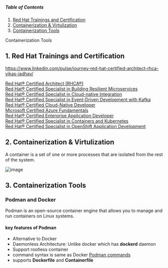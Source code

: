 ##### Table of Contents  
1. [  Red Hat Trainings and Certification ](#RHCA)
2. [ Containerization & Virtulization ](#cont)
3. [ Containerization Tools ](#tools)

Containerization Tools
<a name="RHCA"></a>
## 1.  Red Hat Trainings and Certification

https://www.linkedin.com/pulse/journey-red-hat-certified-architect-rhca-vikas-jadhav/


[Red Hat® Certified Architect (RHCA®)](https://www.credly.com/badges/91b296a3-044b-4658-94b5-e49cf718fa58/public_url) </br>
[Red Hat® Certified Specialist in Building Resilient Microservices](https://www.credly.com/badges/eda513a3-9e5b-4ab2-87a3-c39aca8ba052/public_url) </br>
[Red Hat® Certified Specialist in Cloud-native Integration](https://www.credly.com/badges/76ee3579-483c-404b-bdfa-2930834cdf86/public_url) </br>
[Red Hat® Certified Specialist in Event-Driven Development with Kafka](https://www.credly.com/badges/d64f2665-8194-48f7-b97a-148ad80a462f/public_url) </br>
[Red Hat® Certified Cloud-Native Developer](https://www.credly.com/badges/6fdac8d6-ccbd-4a8f-888f-5c3280e485ad/public_url) </br>
[Microsoft Certified Azure Fundamentals](https://www.credly.com/badges/babbd469-488a-4196-84cb-0a2ed82577a1/public_url) </br>
[Red Hat® Certified Enterprise Application Developer](https://www.credly.com/badges/0be931d0-05a2-4229-bc3e-7ade897ad280/public_url) </br>
[Red Hat® Certified Specialist in Containers and Kubernetes](https://www.credly.com/badges/d22bcca6-3d8c-4d03-83f9-074efad6883b/public_url) </br>
[Red Hat® Certified Specialist in OpenShift Application Development](https://www.credly.com/badges/5f2c6e37-3540-4215-8c3e-191445f88d2f/public_url) </br>


<a name="cont"></a>
## 2. Containerization & Virtulization

  A container is a set of one or more processes that are isolated from the rest of the system.
  
  ![image](https://github.com/vikascjadhav/training/assets/3233682/44406ae0-fc1c-4f48-92b1-4a69e6c79168)



<a name="tools"></a>
## 3. Containerization Tools
### Podman and Docker

Podman is an open-source container engine that allows you to manage and run containers on Linux systems. </br>

#### key features of Podman
- Alternative to Docker
- Daemonless Architecture: Unlike docker which has **dockerd** daemon 
- Support rootless container
- command syntax is same as Docker [Podman commands](https://docs.podman.io/en/latest/Commands.html)
- supports **Dockerfile** and **Containerfile**









